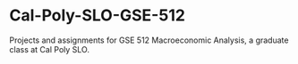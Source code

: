 # Cal-Poly-SLO-GSE-512
Projects and assignments for GSE 512 Macroeconomic Analysis, a graduate class at Cal Poly SLO.
